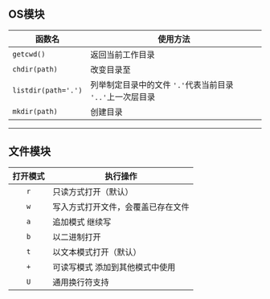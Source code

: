 ## OS模块

|函数名|使用方法|
|--|--|
|`getcwd()`|返回当前工作目录|
|`chdir(path)`|改变目录至|
|`listdir(path='.')`|列举制定目录中的文件 `'.'`代表当前目录 `'..'`上一次层目录|
|`mkdir(path)`|创建目录|
-----------
## 文件模块

|打开模式|执行操作|
|:--:|--|
|`r`|只读方式打开（默认）|
|`w`|写入方式打开文件，会覆盖已存在文件|
|`a`|追加模式 继续写|
|`b`|以二进制打开|
|`t`|以文本模式打开（默认）|
|`+`|可读写模式  添加到其他模式中使用|
|`U`|通用换行符支持|
